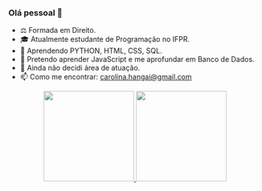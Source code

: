 ### Olá pessoal 👋


- ⚖ Formada em Direito.
- 🎓 Atualmente estudante de Programação no IFPR.
- 🌱 Aprendendo PYTHON, HTML, CSS, SQL.
- 🔮 Pretendo aprender JavaScript e me aprofundar em Banco de Dados.
- 🤔 Ainda não decidi área de atuação.
- 📫 Como me encontrar: carolina.hangai@gmail.com

<div align="center">
  <a href="https://github.com/carolhangai">
  <img height="180em" src="https://github-readme-stats.vercel.app/api?username=carolhangai&show_icons=true&theme=dracula&include_all_commits=true&count_private=true"/>
  <img height="180em" src="https://github-readme-stats.vercel.app/api/top-langs/?username=carolhangai&layout=compact&langs_count=7&theme=dracula"/>
</div>


